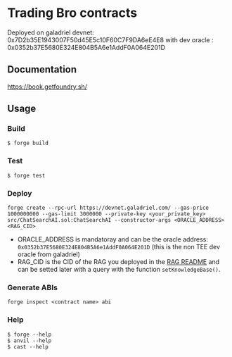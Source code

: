 # Trading Bro contracts

Deployed on galadriel devnet: 0x7D2b35E1943007F50d45E5c10F60C7F9DA6eE4E8 with dev oracle : 0x0352b37E5680E324E804B5A6e1AddF0A064E201D

## Documentation

https://book.getfoundry.sh/

## Usage

### Build

```shell
$ forge build
```

### Test

```shell
$ forge test
```

### Deploy

```shell
forge create --rpc-url https://devnet.galadriel.com/ --gas-price 1000000000 --gas-limit 3000000 --private-key <your_private_key> src/ChatSearchAI.sol:ChatSearchAI --constructor-args <ORACLE_ADDRESS> <RAG_CID>
```

- ORACLE_ADDRESS is mandatoray and can be the oracle address: `0x0352b37E5680E324E804B5A6e1AddF0A064E201D` (this is the non TEE dev oracle from galadriel)
- RAG_CID is the CID of the RAG you deployed in the [RAG README](./smart-search/utils/rag-tools/README.md) and can be setted later with a query with the function `setKnowledgeBase()`.


### Generate ABIs

```shell
forge inspect <contract name> abi
```

### Help

```shell
$ forge --help
$ anvil --help
$ cast --help
```